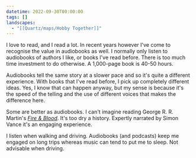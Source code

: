 ```yaml
---
datetime: 2022-09-30T00:00:00
tags: []
landscapes:
  - "[[Quartz/maps/Hobby Together]]"
---
```


I love to read, and I read a lot. In recent years however I've come to recognise the value in audiobooks as well. I normally only listen to audiobooks of authors I like, or books I've read before. There is too much time investment to do otherwise. A 1,000-page book is 40-50 hours.

Audiobooks tell the same story at a slower pace and so it's quite a different experience. With books that I've read before, I pick up completely different ideas. Yes, I know that can happen anyway, but my sense is because it's the speed of the telling and the use of different voices that makes the difference here.

Some are better as audiobooks. I can't imagine reading George R. R. Martin's _[Fire & Blood](https://www.goodreads.com/book/show/39978052-fire-blood)_. It's too dry a history. Expertly narrated by Simon Vance it's an engaging experience.

I listen when walking and driving. Audiobooks (and podcasts) keep me engaged on long trips whereas music can tend to put me to sleep. Not advisable when driving.
